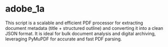 # adobe_1a
This script is a scalable and efficient PDF processor for extracting document metadata (title + structured outline) and converting it into a clean JSON format. It is ideal for bulk document analysis and digital archiving, leveraging PyMuPDF for accurate and fast PDF parsing.
